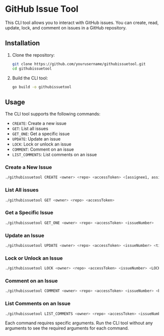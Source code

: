 # GitHub Issue Tool

This CLI tool allows you to interact with GitHub issues. You can create, read, update, lock, and comment on issues in a GitHub repository.

## Installation

1. Clone the repository:
    ```sh
    git clone https://github.com/yourusername/githubissuetool.git
    cd githubissuetool
    ```

2. Build the CLI tool:
    ```sh
    go build -o githubissuetool
    ```

## Usage

The CLI tool supports the following commands:

- `CREATE`: Create a new issue
- `GET`: List all issues
- `GET_ONE`: Get a specific issue
- `UPDATE`: Update an issue
- `LOCK`: Lock or unlock an issue
- `COMMENT`: Comment on an issue
- `LIST_COMMENTS`: List comments on an issue

### Create a New Issue

```sh
./githubissuetool CREATE <owner> <repo> <accessToken> <[assignee1, assignee2]> <milestone> <[label1, label2]> <title> <body>
```

### List All issues

```sh 
./githubissuetool GET <owner> <repo> <accessToken>
```

### Get a Specific Issue

```sh
./githubissuetool GET_ONE <owner> <repo> <accessToken> <issueNumber>
```

### Update an Issue

```sh
./githubissuetool UPDATE <owner> <repo> <accessToken> <issueNumber> <title> <body> <[assignee1, assignee2]> <milestone> <[label1, label2]> <state>
```

### Lock or Unlock an Issue

```sh
./githubissuetool LOCK <owner> <repo> <accessToken> <issueNumber> <LOCK|UNLOCK>
```

### Comment on an Issue

```sh
./githubissuetool COMMENT <owner> <repo> <accessToken> <issueNumber> <body>
```

### List Comments on an Issue

```sh
./githubissuetool LIST_COMMENTS <owner> <repo> <accessToken> <issueNumber> <comments>
```

Each command requires specific arguments. Run the CLI tool without any arguments to see the required arguments for each command.
